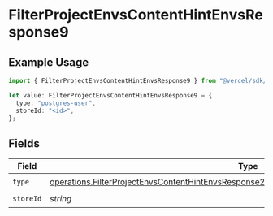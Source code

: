 # FilterProjectEnvsContentHintEnvsResponse9

## Example Usage

```typescript
import { FilterProjectEnvsContentHintEnvsResponse9 } from "@vercel/sdk/models/operations/filterprojectenvs.js";

let value: FilterProjectEnvsContentHintEnvsResponse9 = {
  type: "postgres-user",
  storeId: "<id>",
};
```

## Fields

| Field                                                                                                                                                                                                      | Type                                                                                                                                                                                                       | Required                                                                                                                                                                                                   | Description                                                                                                                                                                                                |
| ---------------------------------------------------------------------------------------------------------------------------------------------------------------------------------------------------------- | ---------------------------------------------------------------------------------------------------------------------------------------------------------------------------------------------------------- | ---------------------------------------------------------------------------------------------------------------------------------------------------------------------------------------------------------- | ---------------------------------------------------------------------------------------------------------------------------------------------------------------------------------------------------------- |
| `type`                                                                                                                                                                                                     | [operations.FilterProjectEnvsContentHintEnvsResponse200ApplicationJSONResponseBody3Envs9Type](../../models/operations/filterprojectenvscontenthintenvsresponse200applicationjsonresponsebody3envs9type.md) | :heavy_check_mark:                                                                                                                                                                                         | N/A                                                                                                                                                                                                        |
| `storeId`                                                                                                                                                                                                  | *string*                                                                                                                                                                                                   | :heavy_check_mark:                                                                                                                                                                                         | N/A                                                                                                                                                                                                        |